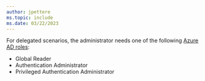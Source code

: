 ```yaml
---
author: jpettere
ms.topic: include
ms.date: 03/22/2023
---
```


For delegated scenarios, the administrator needs one of the following [Azure AD roles](/azure/active-directory/roles/permissions-reference?toc=%2Fgraph%2Ftoc.json):

- Global Reader
- Authentication Administrator
- Privileged Authentication Administrator